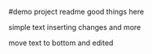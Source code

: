 #demo project readme
good things here

simple text
inserting changes
and more


move text to bottom and edited
